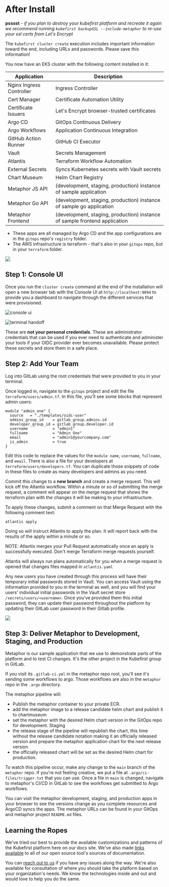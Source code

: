 # After Install

[//]: # (`todo: need new getting started video for github`)

[//]: # (<iframe width="784" height="441" src="https://www.youtube.com/embed/KEUOaNMUqOM" title="YouTube video player" frameborder="0" allow="accelerometer; autoplay; clipboard-write; encrypted-media; gyroscope; picture-in-picture" allowfullscreen></iframe>)

**psssst** *- if you plan to destroy your kubefirst platform and recreate it again we recommend running `kubefirst backupSSL --include-metaphor` to re-use your ssl certs from Let's Encrypt* 

The `kubefirst cluster create` execution includes important information toward the end, including URLs and passwords. Please save this information! 

You now have an EKS cluster with the following content installed in it:

| Application                  | Description                                                                |
|------------------------------|----------------------------------------------------------------------------|
| Nginx Ingress Controller     | Ingress Controller                                                         |
| Cert Manager                 | Certificate Automation Utility                                             |
| Certificate Issuers          | Let's Encrypt browser-trusted certificates                                 |
| Argo CD                      | GitOps Continuous Delivery                                                 |
| Argo Workflows               | Application Continuous Integration                                         |
| GitHub Action Runner         | GitHub CI Executor                                                         |
| Vault                        | Secrets Management                                                         |
| Atlantis                     | Terraform Workflow Automation                                              |
| External Secrets             | Syncs Kubernetes secrets with Vault secrets                                |
| Chart Museum                 | Helm Chart Registry                                                        |
| Metaphor JS API              | (development, staging, production) instance of sample application          |
| Metaphor Go API              | (development, staging, production) instance of sample go application       |
| Metaphor Frontend            | (development, staging, production) instance of sample frontend application |

- These apps are all managed by Argo CD and the app configurations are in the `gitops` repo's `registry` folder.
- The AWS infrastructure is terraform - that's also in your `gitops` repo, but in your `terraform` folder.

![](../../img/kubefirst/getting-started/gitops-assets.png)

## Step 1: Console UI

Once you run the `cluster create` command at the end of the installation will open a new browser tab with the Console UI at
`http://localhost:9094` to provide you a dashboard to navigate through the different services that were provisioned.

![console ui](../../img/kubefirst/console-ui.png)

![terminal handoff](../../img/kubefirst/getting-started/cluster-create-result.png)

These are **not your personal credentials**. These are administrator credentials that can be used if you ever need to 
authenticate and administer your tools if your OIDC provider ever becomes unavailable. Please protect these secrets and 
store them in a safe place.

## Step 2: Add Your Team

Log into GitLab using the root credentials that were provided to you in your terminal.

Once logged in, navigate to the `gitops` project and edit the file `terraform/users/admin.tf`. In this file, you'll see some blocks that represent admin users:

```
module "admin_one" {
  source   = "./templates/oidc-user"
  admins_group_id    = gitlab_group.admins.id
  developer_group_id = gitlab_group.developer.id
  username           = "admin1"
  fullname           = "Admin One"
  email              = "admin1@yourcompany.com"
  is_admin           = true
}
```

Edit this code to replace the values for the `module name`, `username`, `fullname`, and `email`. There is also a file for your developers at `terraform/users/developers.tf`. You can duplicate those snippets of code in these files to create as many developers and admins as you need.

Commit this change to a **new branch** and create a merge request. This will kick off the Atlantis workflow. Within a minute or so of submitting the merge request, a comment will appear on the merge request that shows the terraform plan with the changes it will be making to your infrastructure. 

To apply these changes, submit a comment on that Merge Request with the following comment text:
```
atlantis apply
```

Doing so will instruct Atlantis to apply the plan. It will report back with the results of the apply within a minute or so.

NOTE: Atlantis merges your Pull Request automatically once an apply is successfully executed. Don't merge Terraform merge requests yourself.

Atlantis will always run plans automatically for you when a merge request is opened that changes files mapped in `atlantis.yaml`

Any new users you have created through this process will have their temporary initial passwords stored in Vault. You can access Vault using the information provided to you in the terminal as well, and you will find your users' individual initial passwords in the Vault secret store `/secrets/users/<username>`. Once you've provided them this initial password, they can update their password throughout the platform by updating their GitLab user password in their Gitlab profile.

![](../../img/kubefirst/getting-started/vault-users.png)

## Step 3: Deliver Metaphor to Development, Staging, and Production

Metaphor is our sample application that we use to demonstrate parts of the platform and to test CI changes. It's the other project in the Kubefirst group in GitLab.

If you visit its `.gitlab-ci.yml` in the metaphor repo root, you'll see it's sending some workflows to argo. Those workflows are also in the `metaphor` repo in the `.argo` directory.

The metaphor pipeline will:

- Publish the metaphor container to your private ECR.
- add the metaphor image to a release candidate helm chart and publish it to chartmuseum
- set the metaphor with the desired Helm chart version in the GitOps repo for development. Staging
- the release stage of the pipeline will republish the chart, this time without the release candidate notation making it an officially released version and prepare the metaphor application chart for the next release version
- the officially released chart will be set as the desired Helm chart for production.

To watch this pipeline occur, make any change to the `main` branch of the `metaphor` repo. If you're not feeling creative, we put a file at `.argo/ci-files/trigger.txt` that you can use. Once a file in `main` is changed, navigate to metaphor's CI/CD in GitLab to see the workflows get submitted to Argo workflows.

You can visit the metaphor development, staging, and production apps in your browser to see the versions change as you complete resources and ArgoCD syncs the apps. The metaphor URLs can be found in your GitOps and metaphor project `README.md` files.

## Learning the Ropes

We've tried our best to provide the available customizations and patterns of the Kubefirst platform here on our docs site. We've also made [links available](./credit.md) to all of our open source tool's sources of documentation.

You can [reach out to us](../../community/index.md) if you have any issues along the way. We're also available for consultation of where you should take the platform based on your organization's needs. We know the technologies inside and out and would love to help you do the same.
